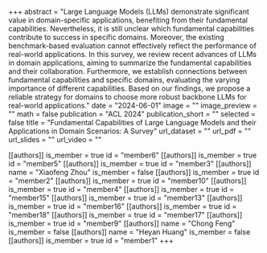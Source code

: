 +++
abstract = "Large Language Models (LLMs) demonstrate significant value in domain-specific applications, benefiting from their fundamental capabilities. Nevertheless, it is still unclear which fundamental capabilities contribute to success in specific domains. Moreover, the existing benchmark-based evaluation cannot effectively reflect the performance of real-world applications. In this survey, we review recent advances of LLMs in domain applications, aiming to summarize the fundamental capabilities and their collaboration. Furthermore, we establish connections between fundamental capabilities and specific domains, evaluating the varying importance of different capabilities. Based on our findings, we propose a reliable strategy for domains to choose more robust backbone LLMs for real-world applications."
date = "2024-06-01"
image = ""
image_preview = ""
math = false
publication = "ACL 2024"
publication_short = ""
selected = false
title = "Fundamental Capabilities of Large Language Models and their Applications in Domain Scenarios: A Survey"
url_dataset = ""
url_pdf = ""
url_slides = ""
url_video = ""

[[authors]]
    is_member = true
    id = "member6"
[[authors]]
    is_member = true
    id = "member5"
[[authors]]
    is_member = true
    id = "member3"
[[authors]]
    name = "Xiaofeng Zhou"
    is_member = false
[[authors]]
    is_member = true
    id = "member2"
[[authors]]
    is_member = true
    id = "member10"
[[authors]]
    is_member = true
    id = "member4"
[[authors]]
    is_member = true
    id = "member15"
[[authors]]
    is_member = true
    id = "member13"
[[authors]]
    is_member = true
    id = "member16"
[[authors]]
    is_member = true
    id = "member18"
[[authors]]
    is_member = true
    id = "member17"
[[authors]]
    is_member = true
    id = "member9"
[[authors]]
    name = "Chong Feng"
    is_member = false
[[authors]]
    name = "Heyan Huang"
    is_member = false
[[authors]]
    is_member = true
    id = "member1"
+++
